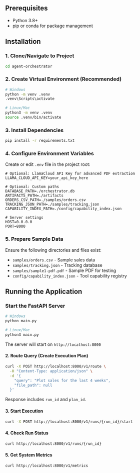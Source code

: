 
## Prerequisites
- Python 3.8+
- pip or conda for package management

## Installation

### 1. Clone/Navigate to Project
```bash
cd agent-orchestrator
```

### 2. Create Virtual Environment (Recommended)
```bash
# Windows
python -m venv .venv
.venv\Scripts\activate

# Linux/Mac
python3 -m venv .venv
source .venv/bin/activate
```

### 3. Install Dependencies
```bash
pip install -r requirements.txt
```

### 4. Configure Environment Variables
Create or edit `.env` file in the project root:
```env
# Optional: LlamaCloud API Key for advanced PDF extraction
LLAMA_CLOUD_API_KEY=your_api_key_here

# Optional: Custom paths
DATABASE_PATH=./orchestrator.db
ARTIFACTS_PATH=./artifacts
ORDERS_CSV_PATH=./samples/orders.csv
TRACKING_JSON_PATH=./samples/tracking.json
CAPABILITY_INDEX_PATH=./config/capability_index.json

# Server settings
HOST=0.0.0.0
PORT=8000
```

### 5. Prepare Sample Data
Ensure the following directories and files exist:
- `samples/orders.csv` - Sample sales data
- `samples/tracking.json` - Tracking database
- `samples/sample1-pdf.pdf` - Sample PDF for testing
- `config/capability_index.json` - Tool capability registry

## Running the Application

### Start the FastAPI Server
```bash
# Windows
python main.py

# Linux/Mac
python3 main.py
```

The server will start on `http://localhost:8000`


#### 2. Route Query (Create Execution Plan)
```bash
curl -X POST http://localhost:8000/v1/route \
  -H "Content-Type: application/json" \
  -d '{
    "query": "Plot sales for the last 4 weeks",
    "file_path": null
  }'
```

Response includes `run_id` and `plan_id`.

#### 3. Start Execution
```bash
curl -X POST http://localhost:8000/v1/runs/{run_id}/start
```

#### 4. Check Run Status
```bash
curl http://localhost:8000/v1/runs/{run_id}
```

#### 5. Get System Metrics
```bash
curl http://localhost:8000/v1/metrics
```
